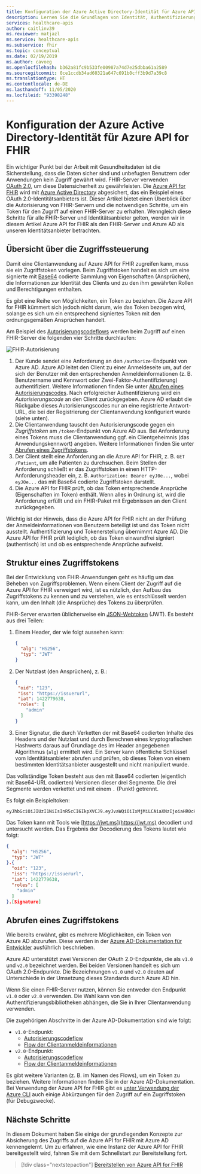 ```yaml
---
title: Konfiguration der Azure Active Directory-Identität für Azure API for FHIR
description: Lernen Sie die Grundlagen von Identität, Authentifizierung und Autorisierung für Azure FHIR-Server kennen.
services: healthcare-apis
author: caitlinv39
ms.reviewer: matjazl
ms.service: healthcare-apis
ms.subservice: fhir
ms.topic: conceptual
ms.date: 02/19/2019
ms.author: cavoeg
ms.openlocfilehash: b362a81fc9b533fe00987a74d7e25dbba61a2589
ms.sourcegitcommit: 0ce1ccdb34ad60321a647c691b0cff3b9d7a39c8
ms.translationtype: HT
ms.contentlocale: de-DE
ms.lasthandoff: 11/05/2020
ms.locfileid: "93398248"
---
```

# <a name="azure-active-directory-identity-configuration-for-azure-api-for-fhir"></a>Konfiguration der Azure Active Directory-Identität für Azure API for FHIR

Ein wichtiger Punkt bei der Arbeit mit Gesundheitsdaten ist die Sicherstellung, dass die Daten sicher sind und unbefugten Benutzern oder Anwendungen kein Zugriff gewährt wird. FHIR-Server verwenden [OAuth 2.0](https://oauth.net/2/), um diese Datensicherheit zu gewährleisten. Die [Azure API for FHIR](https://azure.microsoft.com/services/azure-api-for-fhir/) wird mit [Azure Active Directory](../active-directory/index.yml) abgesichert, das ein Beispiel eines OAuth 2.0-Identitätsanbieters ist. Dieser Artikel bietet einen Überblick über die Autorisierung von FHIR-Servern und die notwendigen Schritte, um ein Token für den Zugriff auf einen FHIR-Server zu erhalten. Wenngleich diese Schritte für alle FHIR-Server und Identitätsanbieter gelten, werden wir in diesem Artikel Azure API for FHIR als den FHIR-Server und Azure AD als unseren Identitätsanbieter betrachten.

## <a name="access-control-overview"></a>Übersicht über die Zugriffssteuerung

Damit eine Clientanwendung auf Azure API for FHIR zugreifen kann, muss sie ein Zugriffstoken vorlegen. Beim Zugriffstoken handelt es sich um eine signierte mit [Base64](https://en.wikipedia.org/wiki/Base64) codierte Sammlung von Eigenschaften (Ansprüchen), die Informationen zur Identität des Clients und zu den ihm gewährten Rollen und Berechtigungen enthalten.

Es gibt eine Reihe von Möglichkeiten, ein Token zu beziehen. Die Azure API for FHIR kümmert sich jedoch nicht darum, wie das Token bezogen wird, solange es sich um ein entsprechend signiertes Token mit den ordnungsgemäßen Ansprüchen handelt. 

Am Beispiel des [Autorisierungscodeflows](../active-directory/azuread-dev/v1-protocols-oauth-code.md) werden beim Zugriff auf einen FHIR-Server die folgenden vier Schritte durchlaufen:

![FHIR-Autorisierung](media/azure-ad-hcapi/fhir-authorization.png)

1. Der Kunde sendet eine Anforderung an den `/authorize`-Endpunkt von Azure AD. Azure AD leitet den Client zu einer Anmeldeseite um, auf der sich der Benutzer mit den entsprechenden Anmeldeinformationen (z. B. Benutzername und Kennwort oder Zwei-Faktor-Authentifizierung) authentifiziert. Weitere Informationen finden Sie unter [Abrufen eines Autorisierungscodes](../active-directory/azuread-dev/v1-protocols-oauth-code.md#request-an-authorization-code). Nach erfolgreicher Authentifizierung wird ein *Autorisierungscode* an den Client zurückgegeben. Azure AD erlaubt die Rückgabe dieses Autorisierungscodes nur an eine registrierte Antwort-URL, die bei der Registrierung der Clientanwendung konfiguriert wurde (siehe unten).
1. Die Clientanwendung tauscht den Autorisierungscode gegen ein *Zugriffstoken* am `/token`-Endpunkt von Azure AD aus. Bei Anforderung eines Tokens muss die Clientanwendung ggf. ein Clientgeheimnis (das Anwendungskennwort) angeben. Weitere Informationen finden Sie unter [Abrufen eines Zugriffstokens](../active-directory/azuread-dev/v1-protocols-oauth-code.md#use-the-authorization-code-to-request-an-access-token).
1. Der Client stellt eine Anforderung an die Azure API for FHIR, z. B. `GET /Patient`, um alle Patienten zu durchsuchen. Beim Stellen der Anforderung schließt er das Zugriffstoken in einen HTTP-Anforderungsheader ein, z. B. `Authorization: Bearer eyJ0e...`, wobei `eyJ0e...` das mit Base64 codierte Zugriffstoken darstellt.
1. Die Azure API for FHIR prüft, ob das Token entsprechende Ansprüche (Eigenschaften im Token) enthält. Wenn alles in Ordnung ist, wird die Anforderung erfüllt und ein FHIR-Paket mit Ergebnissen an den Client zurückgegeben.

Wichtig ist der Hinweis, dass die Azure API for FHIR nicht an der Prüfung der Anmeldeinformationen von Benutzern beteiligt ist und das Token nicht ausstellt. Authentifizierung und Tokenerstellung übernimmt Azure AD. Die Azure API for FHIR prüft lediglich, ob das Token einwandfrei signiert (authentisch) ist und ob es entsprechende Ansprüche aufweist.

## <a name="structure-of-an-access-token"></a>Struktur eines Zugriffstokens

Bei der Entwicklung von FHIR-Anwendungen geht es häufig um das Beheben von Zugriffsproblemen. Wenn einem Client der Zugriff auf die Azure API for FHIR verweigert wird, ist es nützlich, den Aufbau des Zugriffstokens zu kennen und zu verstehen, wie es entschlüsselt werden kann, um den Inhalt (die Ansprüche) des Tokens zu überprüfen. 

FHIR-Server erwarten üblicherweise ein [JSON-Webtoken](https://en.wikipedia.org/wiki/JSON_Web_Token) (JWT). Es besteht aus drei Teilen:

1. Einem Header, der wie folgt aussehen kann:
    ```json
    {
      "alg": "HS256",
      "typ": "JWT"
    }
    ```
1. Der Nutzlast (den Ansprüchen), z. B.:
    ```json
    {
     "oid": "123",
     "iss": "https://issuerurl",
     "iat": 1422779638,
     "roles": [
        "admin"
      ]
    }
    ```
1. Einer Signatur, die durch Verketten der mit Base64 codierten Inhalte des Headers und der Nutzlast und durch Berechnen eines kryptografischen Hashwerts daraus auf Grundlage des im Header angegebenen Algorithmus (`alg`) ermittelt wird. Ein Server kann öffentliche Schlüssel vom Identitätsanbieter abrufen und prüfen, ob dieses Token von einem bestimmten Identitätsanbieter ausgestellt und nicht manipuliert wurde.

Das vollständige Token besteht aus den mit Base64 codierten (eigentlich mit Base64-URL codierten) Versionen dieser drei Segmente. Die drei Segmente werden verkettet und mit einem `.` (Punkt) getrennt.

Es folgt ein Beispieltoken:

```
eyJhbGciOiJIUzI1NiIsInR5cCI6IkpXVCJ9.eyJvaWQiOiIxMjMiLCAiaXNzIjoiaHR0cHM6Ly9pc3N1ZXJ1cmwiLCJpYXQiOjE0MjI3Nzk2MzgsInJvbGVzIjpbImFkbWluIl19.gzSraSYS8EXBxLN_oWnFSRgCzcmJmMjLiuyu5CSpyHI
```

Das Token kann mit Tools wie [https://jwt.ms](https://jwt.ms) decodiert und untersucht werden. Das Ergebnis der Decodierung des Tokens lautet wie folgt:

```json
{
  "alg": "HS256",
  "typ": "JWT"
}.{
  "oid": "123",
  "iss": "https://issuerurl",
  "iat": 1422779638,
  "roles": [
    "admin"
  ]
}.[Signature]
```

## <a name="obtaining-an-access-token"></a>Abrufen eines Zugriffstokens

Wie bereits erwähnt, gibt es mehrere Möglichkeiten, ein Token von Azure AD abzurufen. Diese werden in der [Azure AD-Dokumentation für Entwickler](../active-directory/develop/index.yml) ausführlich beschrieben.

Azure AD unterstützt zwei Versionen der OAuth 2.0-Endpunkte, die als `v1.0` und `v2.0` bezeichnet werden. Bei beiden Versionen handelt es sich um OAuth 2.0-Endpunkte. Die Bezeichnungen `v1.0` und `v2.0` deuten auf Unterschiede in der Umsetzung dieses Standards durch Azure AD hin. 

Wenn Sie einen FHIR-Server nutzen, können Sie entweder den Endpunkt `v1.0` oder `v2.0` verwenden. Die Wahl kann von den Authentifizierungsbibliotheken abhängen, die Sie in Ihrer Clientanwendung verwenden.

Die zugehörigen Abschnitte in der Azure AD-Dokumentation sind wie folgt:

* `v1.0`-Endpunkt:
    * [Autorisierungscodeflow](../active-directory/azuread-dev/v1-protocols-oauth-code.md)
    * [Flow der Clientanmeldeinformationen](../active-directory/azuread-dev/v1-oauth2-client-creds-grant-flow.md)
* `v2.0`-Endpunkt:
    * [Autorisierungscodeflow](../active-directory/develop/v2-oauth2-auth-code-flow.md)
    * [Flow der Clientanmeldeinformationen](../active-directory/develop/v2-oauth2-client-creds-grant-flow.md)

Es gibt weitere Varianten (z. B. im Namen des Flows), um ein Token zu beziehen. Weitere Informationen finden Sie in der Azure AD-Dokumentation. Bei Verwendung der Azure API for FHIR gibt es [unter Verwendung der Azure CLI](get-healthcare-apis-access-token-cli.md) auch einige Abkürzungen für den Zugriff auf ein Zugriffstoken (für Debugzwecke).

## <a name="next-steps"></a>Nächste Schritte

In diesem Dokument haben Sie einige der grundlegenden Konzepte zur Absicherung des Zugriffs auf die Azure API for FHIR mit Azure AD kennengelernt. Um zu erfahren, wie eine Instanz der Azure API for FHIR bereitgestellt wird, fahren Sie mit dem Schnellstart zur Bereitstellung fort.

>[!div class="nextstepaction"]
>[Bereitstellen von Azure API for FHIR](fhir-paas-portal-quickstart.md)
